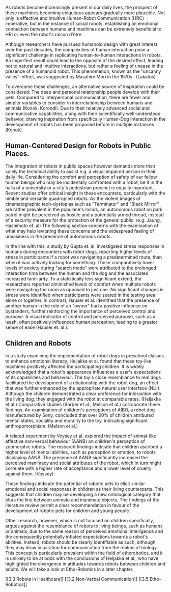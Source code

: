 As robots become increasingly present in our daily lives, the prospect of these machines becoming ubiquitous appears gradually more plausible. Not only is effective and intuitive Human-Robot Communication (HRC)  imperative, but in the instance of social robots, establishing an emotional connection between humans and machines can be extremely beneficial to HRI or even the robot's raison d'être.

Although researchers have pursued humanoid design with great interest over the past decades, the complexities of human interaction pose a significant challenge in replicating human-to-human interactions in robots. An imperfect result could lead to the opposite of the desired effect, leading not to natural and intuitive interactions, but rather a feeling of unease in the presence of a humanoid robot. This phenomenon, known as the "uncanny valley"-effect, was suggested by Masahiro Mori in the 1970s . (Lakatos)

To overcome these challenges, an alternative source of inspiration could be considered: The deep and personal relationship people develop with their pets. Compared to interpersonal communication, there are fewer and simpler variables to consider in interrelationship between humans and animals (Konok, Korondi). Due to their relatively advanced social and communicative capabilities, along with their scientifically well-understood behavior, drawing inspiration from specifically Human-Dog Interaction in the development of robots has been proposed before in multiple instances (Konok). 

## Human-Centered Design for Robots in Public Places.

The integration of robots in public spaces however demands more than solely the technical ability to assist e.g. a visual impaired person in their daily life. Considering the comfort and perception of safety of our fellow human beings who may be incidentally confronted with a robot, be it in the halls of a university or a city's pedestrian precinct is equally important. Recent studies offer critical insight in these encounters, particularly with the nimble and versatile quadrupled robots. As the violent images of cinematographic tech-dystopias such as "Terminator" and "Black Mirror" are rather prevalent in the populace's minds, an autonomous robot on park patrol might be perceived as hostile and a potentially armed thread, instead of a security measure for the protection of the general public. (e.g. Jaung, Hashimoto et. al) The following section concerns with the examination of what may help levitating these concerns and the widespread feeling of uneasiness in the presence of autonomous robots. 

In the line with this, a study by Gupta et. al. investigated stress responses in humans during encounters with robot-dogs, reporting higher levels of stress in participants if a robot was navigating a predetermined route, than when it was actively looking for something. These comparatively lower levels of anxiety during "search mode" were attributed to the prolonged interaction time between the human and the dog and the associated increased familiarity. To a statistically less significant extend, the researchers reported diminished  levels of comfort when multiple robots were navigating the room as opposed to just one. No significant changes in stress were identified when participants were seated in the testing area alone or together. In contrast, Hauser et al. identified that the presence of another human in the role of an "owner" had a positive influence on bystanders, further reinforcing the importance of perceived control and purpose. A visual indicator of control and perceived purpose, such as a leash, often positively influenced human perception, leading to a greater sense of ease (Hauser et. al.).

## Children and Robots

In a study examining the implementation of robot dogs in preschool classes to enhance emotional literacy, Heljakka et al. found that these toy-like machines positively affected the participating children. It is widely acknowledged that a robot's appearance influences a user's expectations of its capabilities and behaviour. The toy's close resemblance to real dogs facilitated the development of a relationship with the robot dog, an effect that was further enhanced by the appropriate natural user interface (NUI). Although the children demonstrated a clear preference for interaction with the living dog, they engaged with the robot at comparable rates. (Heljakka et al.) Comparative studies (Barber et al., Melson et al.) corroborate these findings. An examination of children's perceptions of AIBO, a robot dog manufactured by Sony, concluded that over 60% of children attributed mental states, sociality and morality to the toy, indicating significant anthropomorphism. (Melson et al.)

A related experiment by Voysey et al. explored the impact of animal-like affective non-verbal behaviour (AANB) on children's perception of zoomorphic robots. The research findings indicate that children ascribed a higher level of mental abilities, such as perception or emotion, to robots displaying AANB. The presence of AANB significantly increased the perceived inanimacy and social attributes of the robot, which in turn might correlate with a higher rate of acceptance and a lower level of cruelty against them. (Voysey)

These findings indicate the potential of robotic pets to elicit similar emotional and social responses in children as their living counterparts. This suggests that children may be developing a new ontological category that blurs the line between animate and inanimate objects. The findings of the literature review permit a clear recommendation in favour of the development of robotic pets for children and young people.

Other research, however, which is not focused on children specifically, argues against the resemblance of robots to living beings, such as humans or animals, due to the same reason of perceived emotional intelligence and the consequently potentially inflated expectations towards a robot's abilities. Instead, robots should be clearly identifiable as such, although they may draw inspiration for communication from the realms of biology. This concept is particularly prevalent within the field of ethorobotics, and it is unlikely to be at odds with the conclusions of Heljakka et al., who have highlighted the divergence in attitudes towards robots between children and adults. We will take a look at Etho-Robotics in a later chapter.


[[3.3 Robots in Healthcare]]
[[3.2 Non-Verbal Communication]]
[[3.5 Etho-Robotics]]
